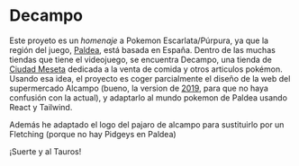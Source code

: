 # Decampo

Este proyeto es un _homenaje_ a Pokemon Escarlata/Púrpura, ya que la región del juego, [Paldea](https://www.wikidex.net/wiki/Paldea), está basada en España. Dentro de las muchas tiendas que tiene el videojuego, se encuentra Decampo, una tienda de [Ciudad Meseta](https://www.wikidex.net/wiki/Ciudad_Meseta#Decampo) dedicada a la venta de comida y otros articulos pokémon.
Usando esa idea, el proyecto es coger parcialmente el diseño de la web del supermercado Alcampo (bueno, la version de [2019](https://web.archive.org/web/20190731122710/https://www.alcampo.es/compra-online/), para que no haya confusión con la actual), y adaptarlo al mundo pokemon de Paldea usando React y Tailwind.

Además he adaptado el logo del pajaro de alcampo para sustituirlo por un Fletching (porque no hay Pidgeys en Paldea)

¡Suerte y al Tauros!
